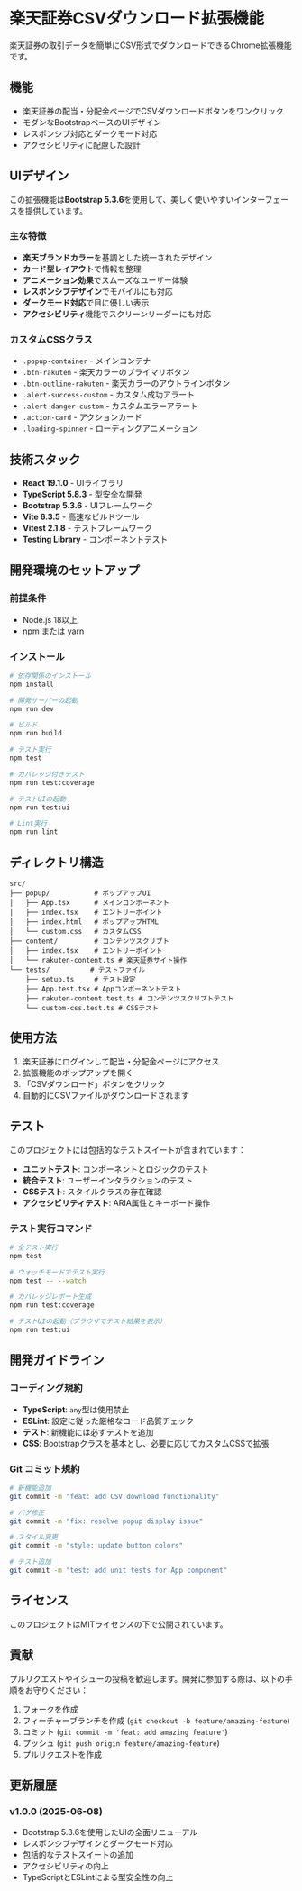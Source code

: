 # 楽天証券CSVダウンロード拡張機能

楽天証券の取引データを簡単にCSV形式でダウンロードできるChrome拡張機能です。

## 機能

- 楽天証券の配当・分配金ページでCSVダウンロードボタンをワンクリック
- モダンなBootstrapベースのUIデザイン
- レスポンシブ対応とダークモード対応
- アクセシビリティに配慮した設計

## UIデザイン

この拡張機能は**Bootstrap 5.3.6**を使用して、美しく使いやすいインターフェースを提供しています。

### 主な特徴

- **楽天ブランドカラー**を基調とした統一されたデザイン
- **カード型レイアウト**で情報を整理
- **アニメーション効果**でスムーズなユーザー体験
- **レスポンシブデザイン**でモバイルにも対応
- **ダークモード対応**で目に優しい表示
- **アクセシビリティ**機能でスクリーンリーダーにも対応

### カスタムCSSクラス

- `.popup-container` - メインコンテナ
- `.btn-rakuten` - 楽天カラーのプライマリボタン
- `.btn-outline-rakuten` - 楽天カラーのアウトラインボタン
- `.alert-success-custom` - カスタム成功アラート
- `.alert-danger-custom` - カスタムエラーアラート
- `.action-card` - アクションカード
- `.loading-spinner` - ローディングアニメーション

## 技術スタック

- **React 19.1.0** - UIライブラリ
- **TypeScript 5.8.3** - 型安全な開発
- **Bootstrap 5.3.6** - UIフレームワーク
- **Vite 6.3.5** - 高速なビルドツール
- **Vitest 2.1.8** - テストフレームワーク
- **Testing Library** - コンポーネントテスト

## 開発環境のセットアップ

### 前提条件

- Node.js 18以上
- npm または yarn

### インストール

```bash
# 依存関係のインストール
npm install

# 開発サーバーの起動
npm run dev

# ビルド
npm run build

# テスト実行
npm test

# カバレッジ付きテスト
npm run test:coverage

# テストUIの起動
npm run test:ui

# Lint実行
npm run lint
```

## ディレクトリ構造

```
src/
├── popup/           # ポップアップUI
│   ├── App.tsx      # メインコンポーネント
│   ├── index.tsx    # エントリーポイント
│   ├── index.html   # ポップアップHTML
│   └── custom.css   # カスタムCSS
├── content/         # コンテンツスクリプト
│   ├── index.tsx    # エントリーポイント
│   └── rakuten-content.ts # 楽天証券サイト操作
└── tests/          # テストファイル
    ├── setup.ts     # テスト設定
    ├── App.test.tsx # Appコンポーネントテスト
    ├── rakuten-content.test.ts # コンテンツスクリプトテスト
    └── custom-css.test.ts # CSSテスト
```

## 使用方法

1. 楽天証券にログインして配当・分配金ページにアクセス
2. 拡張機能のポップアップを開く
3. 「CSVダウンロード」ボタンをクリック
4. 自動的にCSVファイルがダウンロードされます

## テスト

このプロジェクトには包括的なテストスイートが含まれています：

- **ユニットテスト**: コンポーネントとロジックのテスト
- **統合テスト**: ユーザーインタラクションのテスト
- **CSSテスト**: スタイルクラスの存在確認
- **アクセシビリティテスト**: ARIA属性とキーボード操作

### テスト実行コマンド

```bash
# 全テスト実行
npm test

# ウォッチモードでテスト実行
npm test -- --watch

# カバレッジレポート生成
npm run test:coverage

# テストUIの起動（ブラウザでテスト結果を表示）
npm run test:ui
```

## 開発ガイドライン

### コーディング規約

- **TypeScript**: `any`型は使用禁止
- **ESLint**: 設定に従った厳格なコード品質チェック
- **テスト**: 新機能には必ずテストを追加
- **CSS**: Bootstrapクラスを基本とし、必要に応じてカスタムCSSで拡張

### Git コミット規約

```bash
# 新機能追加
git commit -m "feat: add CSV download functionality"

# バグ修正
git commit -m "fix: resolve popup display issue"

# スタイル変更
git commit -m "style: update button colors"

# テスト追加
git commit -m "test: add unit tests for App component"
```

## ライセンス

このプロジェクトはMITライセンスの下で公開されています。

## 貢献

プルリクエストやイシューの投稿を歓迎します。開発に参加する際は、以下の手順をお守りください：

1. フォークを作成
2. フィーチャーブランチを作成 (`git checkout -b feature/amazing-feature`)
3. コミット (`git commit -m 'feat: add amazing feature'`)
4. プッシュ (`git push origin feature/amazing-feature`)
5. プルリクエストを作成

## 更新履歴

### v1.0.0 (2025-06-08)

- Bootstrap 5.3.6を使用したUIの全面リニューアル
- レスポンシブデザインとダークモード対応
- 包括的なテストスイートの追加
- アクセシビリティの向上
- TypeScriptとESLintによる型安全性の向上
